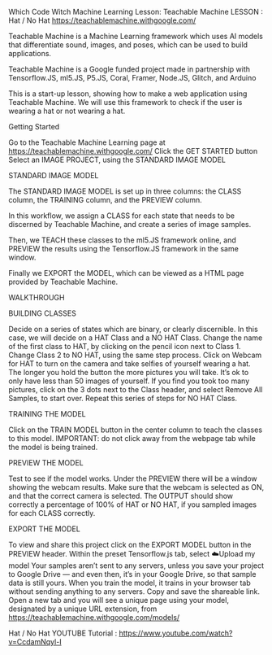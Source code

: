 Which Code Witch Machine Learning Lesson: 
Teachable Machine LESSON : Hat / No Hat
https://teachablemachine.withgoogle.com/

Teachable Machine is a Machine Learning framework which uses AI models that differentiate sound, images, and poses, which can be used to build applications.

Teachable Machine is a Google funded project made in partnership with Tensorflow.JS, ml5.JS, P5.JS, Coral, Framer, Node.JS, Glitch, and Arduino



This is a start-up lesson, showing how to make a web application using Teachable Machine. 
We will use this framework to check if the user is wearing a hat or not wearing a hat.

Getting Started

Go to the Teachable Machine Learning page at https://teachablemachine.withgoogle.com/
Click the GET STARTED button
Select an IMAGE PROJECT, using the STANDARD IMAGE MODEL

STANDARD IMAGE MODEL

The STANDARD IMAGE MODEL is set up in three columns: the CLASS column, the TRAINING column, and the PREVIEW column. 

In this workflow, we assign a CLASS for each state that needs to be discerned by Teachable Machine, and create a series of image samples. 

Then, we TEACH these classes to the ml5.JS framework online, and PREVIEW the results using the Tensorflow.JS framework in the same window. 

Finally we EXPORT the MODEL, which can be viewed as a HTML page provided by Teachable Machine.

WALKTHROUGH

BUILDING CLASSES

Decide on a series of states which are binary, or clearly discernible. 
In this case, we will decide on a HAT Class and a NO HAT Class. 
Change the name of the first class to HAT, by clicking on the pencil icon next to Class 1.
Change Class 2 to NO HAT, using the same step process.
Click on Webcam for HAT to turn on the camera and take selfies of yourself wearing a hat. 
The longer you hold the button the more pictures you will take. 
It’s ok to only have less than 50 images of yourself. 
If you find you took too many pictures, click on the 3 dots next to the Class header, and select Remove All Samples, to start over.
Repeat this series of steps for NO HAT Class.



TRAINING THE MODEL

Click on the TRAIN MODEL button in the center column to teach the classes to this model.
IMPORTANT: do not click away from the webpage tab while the model is being trained.



PREVIEW THE MODEL

Test to see if the model works. Under the PREVIEW there will be a window showing the webcam results.
Make sure that the webcam is selected as ON, and that the correct camera is selected.
The OUTPUT should show correctly a percentage of 100% of HAT or NO HAT, if you sampled images for each CLASS correctly.

EXPORT THE MODEL

To view and share this project click on the EXPORT MODEL button in the PREVIEW header.
Within the preset Tensorflow.js tab, select ☁️Upload my model
Your samples aren’t sent to any servers, unless you save your project to Google Drive — and even then, it’s in your Google Drive, so that sample data is still yours. When you train the model, it trains in your browser tab without sending anything to any servers.
Copy and save the shareable link. Open a new tab and you will see a unique page using your model, designated by a unique URL extension, from https://teachablemachine.withgoogle.com/models/  

Hat / No Hat
YOUTUBE Tutorial : https://www.youtube.com/watch?v=CcdamNqyl-I
